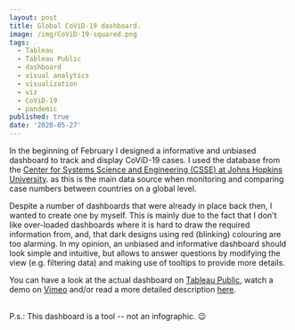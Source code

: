 ```yaml
---
layout: post
title: Global CoViD-19 dashboard.
image: /img/CoViD-19-squared.png
tags:
  - Tableau
  - Tableau Public
  - dashboard
  - visual analytics
  - visualization
  - viz
  - CoViD-19
  - pandemic
published: true
date: '2020-05-27'
---
```

In the beginning of February I designed a informative and unbiased dashboard to track and display CoViD-19 cases. I used the  database from the [Center for Systems Science and Engineering (CSSE) at Johns Hopkins University](https://systems.jhu.edu/). as this is the main data source when monitoring and comparing case numbers between countries on a global level.

Despite a number of dashboards that were already in place back then, I wanted to create one by myself. This is mainly due to the fact that I don't like over-loaded dashboards where it is hard to draw the required information from, and, that dark designs using red (blinking) colouring are too alarming. In my opinion, an unbiased and informative dashboard should look simple and intuitive, but allows to answer questions by modifying the view (e.g. filtering data) and making use of tooltips to provide more details.

You can have a look at the actual dashboard on [Tableau Public](https://public.tableau.com/profile/thomas.massie#!/vizhome/Covid-19---VIZ/Dashboard), watch a demo on [Vimeo](https://vimeo.com/426998521) and/or read a more detailed description [here](https://thomassie.me/CoViD-19_global_dashboard/).<br/><br/>


P.s.: This dashboard is a tool -- not an infographic. 😉